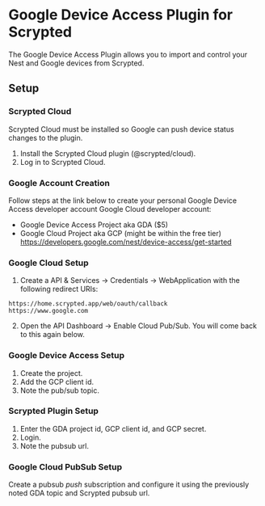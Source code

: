 # Google Device Access Plugin for Scrypted

The Google Device Access Plugin allows you to import and control your Nest and Google devices from Scrypted.

## Setup

### Scrypted Cloud

Scrypted Cloud must be installed so Google can push device status changes to the plugin.

1. Install the Scrypted Cloud plugin (@scrypted/cloud).
2. Log in to Scrypted Cloud.

### Google Account Creation

Follow steps at the link below to create your personal Google Device Access developer account Google Cloud developer account:

* Google Device Access Project aka GDA ($5)
* Google Cloud Project aka GCP (might be within the free tier)
https://developers.google.com/nest/device-access/get-started

### Google Cloud Setup
1. Create a API & Services -> Credentials -> WebApplication with the following redirect URIs:
```
https://home.scrypted.app/web/oauth/callback
https://www.google.com
```
2. Open the API Dashboard -> Enable Cloud Pub/Sub. You will come back to this again below.

### Google Device Access Setup
1. Create the project.
2. Add the GCP client id.
3. Note the pub/sub topic.

### Scrypted Plugin Setup
1. Enter the GDA project id, GCP client id, and GCP secret.
2. Login.
3. Note the pubsub url.

### Google Cloud PubSub Setup

Create a pubsub *push* subscription and configure it using the previously noted GDA topic and Scrypted pubsub url.
